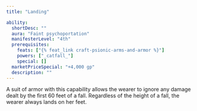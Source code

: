 ```yaml
---
title: "Landing"

ability:
  shortDesc: ""
  aura: "Faint psychoportation"
  manifesterLevel: "4th"
  prerequisites:
    feats: ["{% feat_link craft-psionic-arms-and-armor %}"]
    powers: ["_catfall_"]
    special: []
  marketPriceSpecial: "+4,000 gp"
  description: ""
---
```

A suit of armor with this capability allows the wearer to ignore any damage dealt by the first 60 feet of a fall. Regardless of the height of a fall, the wearer always lands on her feet.


